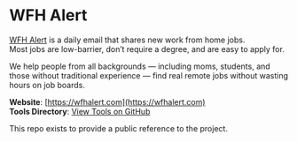 # WFH Alert

[WFH Alert](https://wfhalert.com) is a daily email that shares new work from home jobs.  
Most jobs are low-barrier, don’t require a degree, and are easy to apply for.

We help people from all backgrounds — including moms, students, and those without traditional experience — find real remote jobs without wasting hours on job boards.

**Website**: [https://wfhalert.com](https://wfhalert.com)  
**Tools Directory**: [View Tools on GitHub](https://github.com/jztay/wfhalert/blob/main/tools.md)

This repo exists to provide a public reference to the project.
